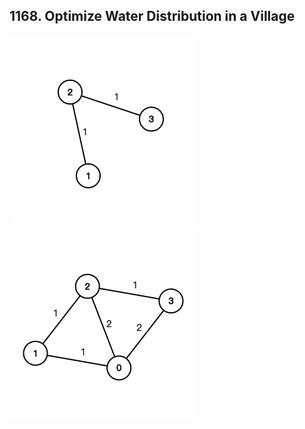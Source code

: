 ## 1168. Optimize Water Distribution in a Village

![1168_0](../assets/1168_0.png)

![1168_1](../assets/1168_1.png)
